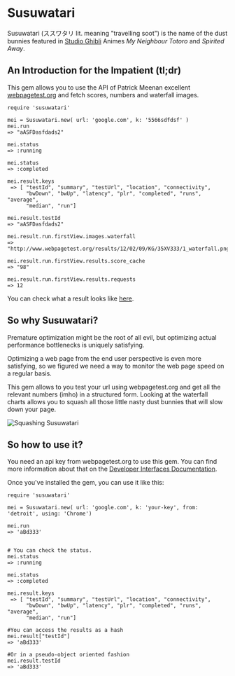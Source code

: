 Susuwatari
===

Susuwatari (ススワタリ lit. meaning "travelling soot") is the name of the dust bunnies featured in [Studio Ghibli](http://en.wikipedia.org/wiki/Studio_Ghibli) Animes _My Neighbour Totoro_ and _Spirited Away_.


An Introduction for the Impatient (tl;dr)
---

This gem allows you to use the API of Patrick Meenan excellent [webpagetest.org](http://www.webpagetest.org) and fetch scores, numbers and waterfall images.

    require 'susuwatari'

    mei = Susuwatari.new( url: 'google.com', k: '5566sdfdsf' )
    mei.run
    => "aASFDasfdads2"

    mei.status
    => :running

    mei.status
    => :completed

    mei.result.keys
     => [ "testId", "summary", "testUrl", "location", "connectivity",
          "bwDown", "bwUp", "latency", "plr", "completed", "runs", "average",
          "median", "run"]

    mei.result.testId
    => "aASFDasfdads2"

    mei.result.run.firstView.images.waterfall
    => "http://www.webpagetest.org/results/12/02/09/KG/35XV333/1_waterfall.png"

    mei.result.run.firstView.results.score_cache
    => "98"

    mei.result.run.firstView.results.requests
    => 12

You can check what a result looks like [here](https://sites.google.com/a/webpagetest.org/docs/advanced-features/webpagetest-restful-apis#TOC-Getting-test-results).

So why Susuwatari?
---

Premature optimization might be the root of all evil, but optimizing actual performance bottlenecks is uniquely satisfying.

Optimizing a web page from the end user perspective is even more satisfying, so we figured we need a way to monitor the web page speed on a regular basis.

This gem allows to you test your url using webpagetest.org and get all the relevant numbers (imho) in a structured form. Looking at the waterfall charts allows you to squash all those little nasty dust bunnies that will slow down your page.

![Squashing Susuwatari](http://dl.dropbox.com/u/3878602/ToShare/lk6r97NoeA1qzgeh8o1_500.gif "Squashing Susuwatari")

So how to use it?
---
You need an api key from webpagetest.org to use this gem. You can find more information about that on the [Developer Interfaces Documentation](https://sites.google.com/a/webpagetest.org/docs/advanced-features).

Once you've installed the gem, you can use it like this:

    require 'susuwatari'

    mei = Susuwatari.new( url: 'google.com', k: 'your-key', from: 'detroit', using: 'Chrome')

    mei.run
    => 'aBd333'


    # You can check the status.
    mei.status
    => :running

	mei.status
    => :completed

    mei.result.keys
     => [ "testId", "summary", "testUrl", "location", "connectivity",
          "bwDown", "bwUp", "latency", "plr", "completed", "runs", "average",
          "median", "run"]

    #You can access the results as a hash
    mei.result["testId"]
    => 'aBd333'

    #Or in a pseudo-object oriented fashion
    mei.result.testId
    => 'aBd333'


